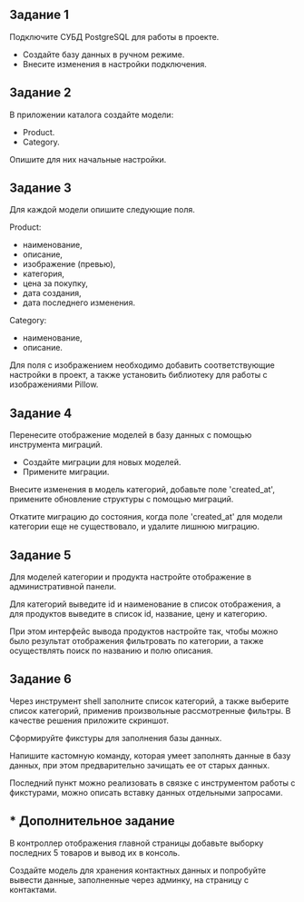 ## Задание 1
Подключите СУБД PostgreSQL для работы в проекте.

- Создайте базу данных в ручном режиме.
- Внесите изменения в настройки подключения.

## Задание 2
В приложении каталога создайте модели:

- Product.
- Category.

Опишите для них начальные настройки.

## Задание 3
Для каждой модели опишите следующие поля.

Product:
- наименование,
- описание,
- изображение (превью),
- категория,
- цена за покупку,
- дата создания,
- дата последнего изменения.

Category:
- наименование,
- описание.

Для поля с изображением необходимо добавить соответствующие настройки в проект, а также установить библиотеку для работы с изображениями 
Pillow.

## Задание 4
Перенесите отображение моделей в базу данных с помощью инструмента миграций.

- Создайте миграции для новых моделей.
- Примените миграции.

Внесите изменения в модель категорий, добавьте поле 'created_at', примените обновление структуры с помощью миграций.

Откатите миграцию до состояния, когда поле 'created_at' для модели категории еще не существовало, и удалите лишнюю миграцию.

## Задание 5
Для моделей категории и продукта настройте отображение в административной панели.

Для категорий выведите id и наименование в список отображения, а для продуктов выведите в список id, название, цену и категорию.

При этом интерфейс вывода продуктов настройте так, чтобы можно было результат отображения фильтровать по категории, а также осуществлять поиск по названию и полю описания.

## Задание 6
Через инструмент shell заполните список категорий, а также выберите список категорий, применив произвольные рассмотренные фильтры. В качестве решения приложите скриншот.

Сформируйте фикстуры для заполнения базы данных.

Напишите кастомную команду, которая умеет заполнять данные в базу данных, при этом предварительно зачищать ее от старых данных.

Последний пункт можно реализовать в связке с инструментом работы с фикстурами, можно описать вставку данных отдельными запросами.

## * Дополнительное задание
В контроллер отображения главной страницы добавьте выборку последних 5 товаров и вывод их в консоль.

Создайте модель для хранения контактных данных и попробуйте вывести данные, заполненные через админку, на страницу с контактами.
